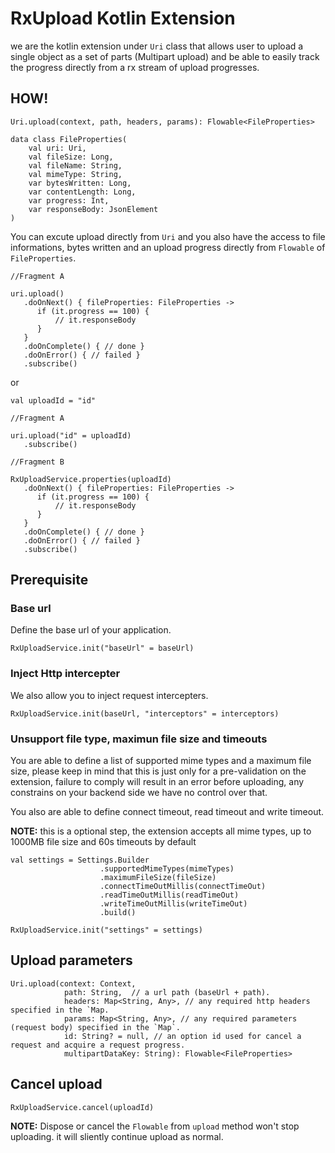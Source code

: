 # RxUpload Kotlin Extension

we are the kotlin extension under `Uri` class that allows user to upload a single object as a set of parts (Multipart upload) and be able to easily track the progress directly from a rx stream of upload progresses.

## HOW!

```text
Uri.upload(context, path, headers, params): Flowable<FileProperties>
```

```text
data class FileProperties(
    val uri: Uri,
    val fileSize: Long,
    val fileName: String,
    val mimeType: String,
    var bytesWritten: Long,
    var contentLength: Long,
    var progress: Int,
    var responseBody: JsonElement
)
```

You can excute upload directly from `Uri` and you also have the access to file informations, bytes written and an upload progress directly from `Flowable` of `FileProperties`.

```text
//Fragment A

uri.upload()
   .doOnNext() { fileProperties: FileProperties ->          
      if (it.progress == 100) {
          // it.responseBody
      }
   }
   .doOnComplete() { // done }
   .doOnError() { // failed }
   .subscribe()
```

or

```text
val uploadId = "id"

//Fragment A

uri.upload("id" = uploadId)
   .subscribe()
   
//Fragment B

RxUploadService.properties(uploadId)
   .doOnNext() { fileProperties: FileProperties ->          
      if (it.progress == 100) {
          // it.responseBody
      }
   }
   .doOnComplete() { // done }
   .doOnError() { // failed }
   .subscribe()
```

## Prerequisite

### Base url

Define the base url of your application.

```text
RxUploadService.init("baseUrl" = baseUrl) 
```

### Inject Http intercepter

We also allow you to inject request intercepters.

```text
RxUploadService.init(baseUrl, "interceptors" = interceptors) 
```

### Unsupport file type, maximun file size and timeouts

You are able to define a list of supported mime types and a maximum file size, please keep in mind that this is just only for a pre-validation on the extension, failure to comply will result in an error before uploading, any constrains on your backend side we have no control over that.

You also are able to define connect timeout, read timeout and write timeout.  

**NOTE:** this is a optional step, the extension accepts all mime types, up to 1000MB file size and 60s timeouts by default

```text
val settings = Settings.Builder
                    .supportedMimeTypes(mimeTypes)
                    .maximumFileSize(fileSize)
                    .connectTimeOutMillis(connectTimeOut)
                    .readTimeOutMillis(readTimeOut)
                    .writeTimeOutMillis(writeTimeOut)
                    .build()
                    
RxUploadService.init("settings" = settings) 
```

## Upload parameters

```text
Uri.upload(context: Context, 
            path: String,  // a url path (baseUrl + path).
            headers: Map<String, Any>, // any required http headers specified in the `Map.
            params: Map<String, Any>, // any required parameters (request body) specified in the `Map`.
            id: String? = null, // an option id used for cancel a request and acquire a request progress.
            multipartDataKey: String): Flowable<FileProperties>
```

## Cancel upload

```text
RxUploadService.cancel(uploadId) 
```

**NOTE:** Dispose or cancel the `Flowable` from `upload` method won't stop uploading. it will sliently continue upload as normal.
